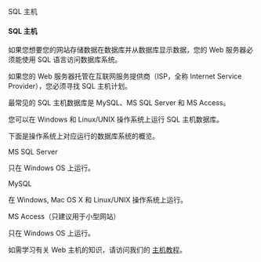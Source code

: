  SQL 主机  

#### SQL 主机

 如果您想要您的网站存储数据在数据库并从数据库显示数据，您的 Web 服务器必须能使用 SQL 语言访问数据库系统。

 如果您的 Web 服务器托管在互联网服务提供商（ISP，全称 Internet Service Provider），您必须寻找 SQL 主机计划。

 最常见的 SQL 主机数据库是 MySQL、MS SQL Server 和 MS Access。

 您可以在 Windows 和 Linux/UNIX 操作系统上运行 SQL 主机数据库。

 下面是操作系统上对应运行的数据库系统的概览。

 MS SQL Server

 只在 Windows OS 上运行。

 MySQL

 在 Windows, Mac OS X 和 Linux/UNIX 操作系统上运行。

 MS Access（只建议用于小型网站）

 只在 Windows OS 上运行。

 如需学习有关 Web 主机的知识，请访问我们的 [主机教程](#)。

 




